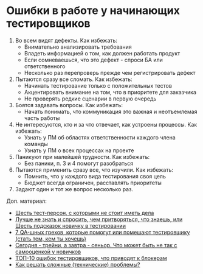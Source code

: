# Ошибки в работе у начинающих тестировщиков

1. Во всем видят дефекты. Как избежать:
   * Внимательно анализировать требования
   * Владеть информацией о том, как должен работать продукт
   * Если сомневаешься, что это дефект - спроси БА или ответственного
   * Несколько раз перепроверь прежде чем регистрировать дефект
2. Пытаются сразу все сломать. Как избежать:
   * Начинать тестирование только с положительных тестов
   * Акцентировать внимание на том, что в приоритете для заказчика
   * Не проверять редкие сценарии в первую очередь
3. Боятся задавать вопросы. Как избежать:
   * Начать понимать, что коммуникация это важная и неотъемлемая часть работы
4. Не интересуются, кто и за что отвечает, как устроены процессы. Как избежать:
   * Узнать у ПМ об областях ответственности каждого члена команды
   * Узнать у ПМ о всех процессах на проекте
5. Паникуют при малейшей трудности. Как избежать:
   * Без паники, п. 3 и 4 помогут разобраться
6. Пытаются применить сразу все, что изучили. Как избежать:
   * Помнить, что у каждого вида тестирования своя цель
   * Бюджет всегда ограничен, расставлять приоритеты
7. Задают один и тот же вопрос несколько раз.

Доп. материал:

* [Шесть тест-персон, с которыми не стоит иметь дела](https://telegra.ph/SHest-test-person-s-kotorymi-ne-stoit-imet-dela-01-02)
* [Лучше не знать и спросить, чем притворяться, что знаешь, или Шесть подсказок новичку в тестировании](https://ru.hexlet.io/blog/posts/shest-podskazok-novichku-v-testirovanii)
* [7 QA-шных грехов, которые помогут или помешают тестировщику (стать тем, кем ты хочешь)](https://habr.com/ru/company/skyeng/blog/558656/)
* [Сегодня - трейни, а завтра - сеньор. Что может быть не так с самооценкой у новичков](https://habr.com/ru/company/nix/blog/557238/)
* [ТОП-10 ошибок тестировщиков, что приводят к блокерам](https://zen.yandex.ru/media/id/5e5822dfab3f5c1a51912a0f/top10-oshibok-testirovscikov-chto-privodiat-k-blokeram-611e8b4a271b2c7f7793431d)
* [Как решать сложные (технические) проблемы?](https://habr.com/ru/company/itelma/blog/554746/)
